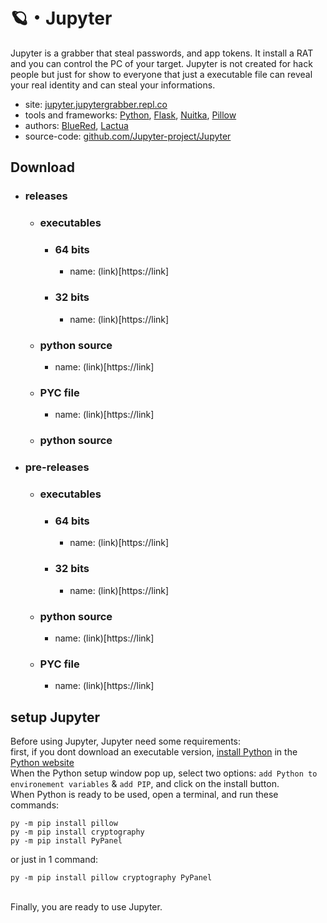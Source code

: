 # 🪐・Jupyter
Jupyter is a grabber that steal passwords, and app tokens. It install a RAT and you can control the PC of your target.
Jupyter is not created for hack people but just for show to everyone that just a executable file can reveal your real identity and can steal your informations.

- site: [jupyter.jupytergrabber.repl.co](https://jupyter.jupytergrabber.repl.co/)
- tools and frameworks: [Python](https://www.python.org/), [Flask](https://flask.palletsprojects.com/en/2.1.x/), [Nuitka](https://nuitka.net/), [Pillow](https://pypi.org/project/Pillow/)
- authors: [BlueRed](https://github.com/CSM-BlueRed), [Lactua](https://github.com/Drayxio)
- source-code: [github.com/Jupyter-project/Jupyter]()

## Download

- ### releases
  - ### executables
    - ### 64 bits
      - name: (link)[https://link]
    - ### 32 bits
      - name: (link)[https://link]
  - ### python source
    - name: (link)[https://link]
  - ### PYC file
    - name: (link)[https://link]
  - ### python source
- ### pre-releases
  - ### executables
    - ### 64 bits
      - name: (link)[https://link]
    - ### 32 bits
      - name: (link)[https://link]
  - ### python source
    - name: (link)[https://link]
  - ### PYC file
    - name: (link)[https://link]

## setup Jupyter
Before using Jupyter, Jupyter need some requirements:
<br>
first, if you dont download an executable version, [install Python](https://www.python.org/downloads/) in the [Python website](https://www.python.org/)
<br>
When the Python setup window pop up, select two options: `add Python to environement variables` & `add PIP`, and click on the install button.
<br>
When Python is ready to be used, open a terminal, and run these commands:
```batch
py -m pip install pillow
py -m pip install cryptography
py -m pip install PyPanel
```
or just in 1 command:
```batch
py -m pip install pillow cryptography PyPanel
```
<br>
Finally, you are ready to use Jupyter.
